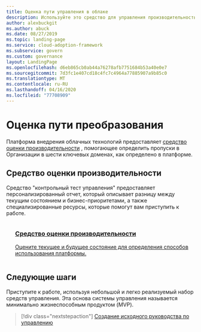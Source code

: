 ```yaml
---
title: Оценка пути управления в облаке
description: Используйте это средство для управления производительностью, чтобы получить персонализированный отчет и специализированные ресурсы для Организации, чтобы приступить к управлению облаком.
author: alexbuckgit
ms.author: abuck
ms.date: 08/27/2019
ms.topic: landing-page
ms.service: cloud-adoption-framework
ms.subservice: govern
ms.custom: governance
layout: LandingPage
ms.openlocfilehash: d6eb865cb0ab44a76278afb7751684b53a40e0e7
ms.sourcegitcommit: 7d3fc1e407cd18c4fc7c4964a77885907a9b85c0
ms.translationtype: MT
ms.contentlocale: ru-RU
ms.lasthandoff: 04/16/2020
ms.locfileid: "77708909"
---
```

# <a name="assess-your-transformation-journey"></a>Оценка пути преобразования

Платформа внедрения облачных технологий предоставляет [средство оценки производительности](https://cafbaseline.com) , помогающее определить пропуски в Организации в шести ключевых доменах, как определено в платформе.

## <a name="governance-benchmark-tool"></a>Средство оценки производительности

Средство "контрольный тест управления" предоставляет персонализированный отчет, который описывает разницу между текущим состоянием и бизнес-приоритетами, а также специализированные ресурсы, которые помогут вам приступить к работе.

<!-- markdownlint-disable MD033 -->

<ul class="panelContent cardsZ">
    <li style="display: flex; flex-direction: column;">
        <a href="https://cafbaseline.com" style="display: flex; flex-direction: column; flex: 1 0 auto;">
            <div class="cardSize" style="flex: 1 0 auto; display: flex;">
                <div class="cardPadding" style="display: flex;">
                    <div class="card">
                        <div class="cardText">
                            <h3>Средство оценки производительности</h3>
                            <p>Оцените текущее и будущее состояние для определения способов использования платформы.</p>
                            <p></p>
                        </div>
                    </div>
                </div>
            </div>
        </a>
    </li>
</ul>

<!-- markdownlint-enable MD033 -->

## <a name="next-steps"></a>Следующие шаги

Приступите к работе, используя небольшой и легко реализуемый набор средств управления. Эта основа системы управления называется минимально жизнеспособным продуктом (MVP).

> [!div class="nextstepaction"]
> [Создание исходного руководства по управлению](./initial-foundation.md)
